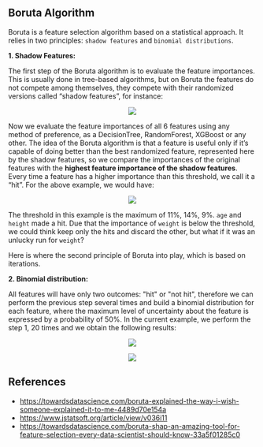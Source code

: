 ## Boruta Algorithm

Boruta is a feature selection algorithm based on a statistical approach. It relies in two principles: `shadow features` and `binomial distributions`.

**1. Shadow Features:**

The first step of the Boruta algorithm is to evaluate the feature importances. This is usually done in tree-based algorithms, but on Boruta the features do not compete among themselves, they compete with their randomized versions called “shadow features”, for instance:

<p align="center">
  <img src="https://miro.medium.com/max/700/1*zStvS_9GpDEJJFZb0AvG4Q.png">
</p>

Now we evaluate the feature importances of all 6 features using any method of preference, as a DecisionTree, RandomForest, XGBoost or any other. The idea of the Boruta algorithm is that a feature is useful only if it’s capable of doing better than the best randomized feature, represented here by the shadow features, so we compare the importances of the original features with the **highest feature importance of the shadow features**. Every time a feature has a higher importance than this threshold, we call it a “hit”. For the above example, we would have:

<p align="center">
  <img src="https://miro.medium.com/max/700/1*btH1CNb6lQ62zakBxYECYg.png">
</p>

The threshold in this example is the maximum of 11%, 14%, 9%. `age` and `height` made a hit. Due that the importance of `weight` is below the threshold, we could think keep only the hits and discard the other, but what if it was an unlucky run for `weight`?

Here is where the second principle of Boruta into play, which is based on iterations.

**2. Binomial distribution:**

All features will have only two outcomes: "hit" or "not hit", therefore we can perform the previous step several times and build a binomial distribution for each feature, where the maximum level of uncertainty about the feature is expressed by a probability of 50%. In the current example, we perform the step 1, 20 times and we obtain the following results:

<p align="center">
  <img src="https://miro.medium.com/max/700/1*Zly3ZYolDDsvn8x8_MeIeg.png">
</p>


<p align="center">
  <img src="https://miro.medium.com/max/700/1*yqAUlMtPUiFyr8gYLFagTA.png">
</p>




## References

* https://towardsdatascience.com/boruta-explained-the-way-i-wish-someone-explained-it-to-me-4489d70e154a
* https://www.jstatsoft.org/article/view/v036i11
* https://towardsdatascience.com/boruta-shap-an-amazing-tool-for-feature-selection-every-data-scientist-should-know-33a5f01285c0